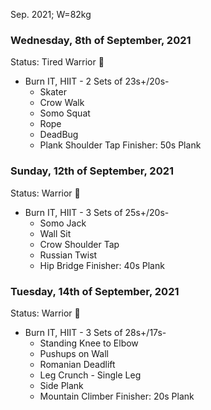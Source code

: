 Sep. 2021; W=82kg

### Wednesday, 8th of September, 2021
Status: Tired Warrior 
:hot_face:

- Burn IT, HIIT - 2 Sets of 23s+/20s-
    - Skater
    - Crow Walk
    - Somo Squat
    - Rope
    - DeadBug
    - Plank Shoulder Tap
    Finisher: 50s Plank
   
### Sunday, 12th of September, 2021
   
Status: Warrior 
💪

- Burn IT, HIIT - 3 Sets of 25s+/20s-
    - Somo Jack
    - Wall Sit
    - Crow Shoulder Tap
    - Russian Twist
    - Hip Bridge
    Finisher: 40s Plank

### Tuesday, 14th of September, 2021
   
Status: Warrior 💪

- Burn IT, HIIT - 3 Sets of 28s+/17s-
    - Standing Knee to Elbow
    - Pushups on Wall
    - Romanian Deadlift
    - Leg Crunch - Single Leg
    - Side Plank
    - Mountain Climber
    Finisher: 20s Plank
